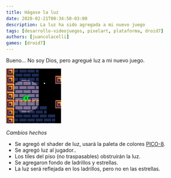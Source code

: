 ```yaml
---
title: Hágase la luz
date: 2020-02-21T00:34:50-03:00
description: La luz ha sido agregada a mi nuevo juego
tags: [desarrollo-videojuegos, pixelart, plataforma, droid7]
authors: [juancolacelli]
games: [droid7]
---
```


Bueno... No soy Dios, pero agregué luz a mi nuevo juego.

![Game screenshot](thumbnail.png)

*Cambios hechos*
- Se agregó el shader de luz, usará la paleta de colores [PICO-8](https://lospec.com/palette-list/pico-8).
- Se agregó luz al jugador..
- Los tiles del piso (no traspasables) obstruirán la luz.
- Se agregaron fondo de ladrillos y estrellas.
- La luz será reflejada en los ladrillos, pero no en las estrellas.
